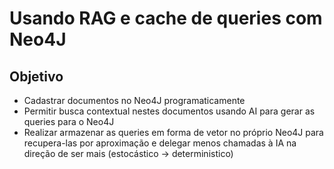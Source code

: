 # Usando RAG e cache de queries com Neo4J

## Objetivo

- Cadastrar documentos no Neo4J programaticamente
- Permitir busca contextual nestes documentos usando AI para gerar as queries para o Neo4J
- Realizar armazenar as queries em forma de vetor no próprio Neo4J para recupera-las por aproximação e delegar menos chamadas à IA na direção de ser mais (estocástico -> deterministico)
